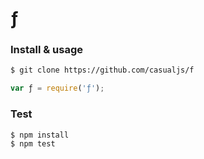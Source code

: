 # ƒ

### Install & usage

```bash
$ git clone https://github.com/casualjs/f
```

```javascript
var ƒ = require('ƒ');
```

### Test

```bash
$ npm install
$ npm test
```
